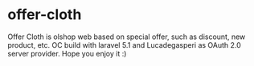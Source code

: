 # offer-cloth
Offer Cloth is olshop web based on special offer, such as discount, new product, etc. OC build with laravel 5.1 and Lucadegasperi as OAuth 2.0 server provider. Hope you enjoy it :)
